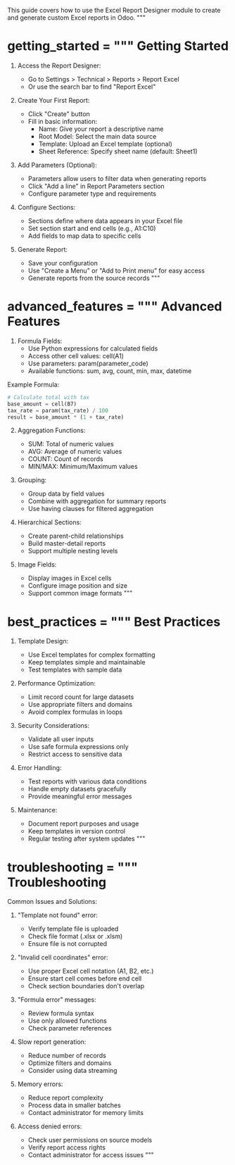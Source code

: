 This guide covers how to use the Excel Report Designer module
to create and generate custom Excel reports in Odoo.
"""

getting_started = """
Getting Started
===============

1. Access the Report Designer:
   - Go to Settings > Technical > Reports > Report Excel
   - Or use the search bar to find "Report Excel"

2. Create Your First Report:
   - Click "Create" button
   - Fill in basic information:
     * Name: Give your report a descriptive name
     * Root Model: Select the main data source
     * Template: Upload an Excel template (optional)
     * Sheet Reference: Specify sheet name (default: Sheet1)

3. Add Parameters (Optional):
   - Parameters allow users to filter data when generating reports
   - Click "Add a line" in Report Parameters section
   - Configure parameter type and requirements

4. Configure Sections:
   - Sections define where data appears in your Excel file
   - Set section start and end cells (e.g., A1:C10)
   - Add fields to map data to specific cells

5. Generate Report:
   - Save your configuration
   - Use "Create a Menu" or "Add to Print menu" for easy access
   - Generate reports from the source records
"""

advanced_features = """
Advanced Features
================

1. Formula Fields:
   - Use Python expressions for calculated fields
   - Access other cell values: cell(A1)
   - Use parameters: param(parameter_code)
   - Available functions: sum, avg, count, min, max, datetime

Example Formula:
```python
# Calculate total with tax
base_amount = cell(B7)
tax_rate = param(tax_rate) / 100
result = base_amount * (1 + tax_rate)
```

2. Aggregation Functions:
   - SUM: Total of numeric values
   - AVG: Average of numeric values
   - COUNT: Count of records
   - MIN/MAX: Minimum/Maximum values

3. Grouping:
   - Group data by field values
   - Combine with aggregation for summary reports
   - Use having clauses for filtered aggregation

4. Hierarchical Sections:
   - Create parent-child relationships
   - Build master-detail reports
   - Support multiple nesting levels

5. Image Fields:
   - Display images in Excel cells
   - Configure image position and size
   - Support common image formats
"""

best_practices = """
Best Practices
==============

1. Template Design:
   - Use Excel templates for complex formatting
   - Keep templates simple and maintainable
   - Test templates with sample data

2. Performance Optimization:
   - Limit record count for large datasets
   - Use appropriate filters and domains
   - Avoid complex formulas in loops

3. Security Considerations:
   - Validate all user inputs
   - Use safe formula expressions only
   - Restrict access to sensitive data

4. Error Handling:
   - Test reports with various data conditions
   - Handle empty datasets gracefully
   - Provide meaningful error messages

5. Maintenance:
   - Document report purposes and usage
   - Keep templates in version control
   - Regular testing after system updates
"""

troubleshooting = """
Troubleshooting
==============

Common Issues and Solutions:

1. "Template not found" error:
   - Verify template file is uploaded
   - Check file format (.xlsx or .xlsm)
   - Ensure file is not corrupted

2. "Invalid cell coordinates" error:
   - Use proper Excel cell notation (A1, B2, etc.)
   - Ensure start cell comes before end cell
   - Check section boundaries don't overlap

3. "Formula error" messages:
   - Review formula syntax
   - Use only allowed functions
   - Check parameter references

4. Slow report generation:
   - Reduce number of records
   - Optimize filters and domains
   - Consider using data streaming

5. Memory errors:
   - Reduce report complexity
   - Process data in smaller batches
   - Contact administrator for memory limits

6. Access denied errors:
   - Check user permissions on source models
   - Verify report access rights
   - Contact administrator for access issues
"""